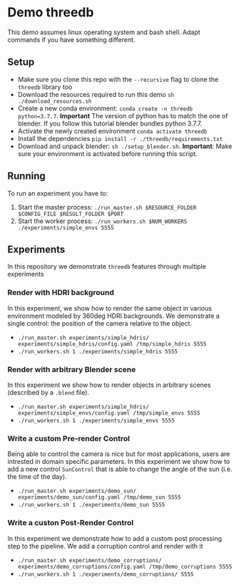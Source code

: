 # Demo threedb

This demo assumes linux operating system and bash shell. Adapt commands if you have something different.

## Setup

- Make sure you clone this repo with the `--recursive` flag to clone the `threedb` library too
- Download the resources required to run this demo `sh ./download_resources.sh`
- Create a new conda environment: `conda create -n threedb python=3.7.7`. **Important** The version of python has to match the one of blender. If you follow this tutorial blender bundles python 3.7.7.
- Activate the newly created environment `conda activate threedb`
- Install the dependencies `pip install -r ./threedb/requirements.txt`
- Download and unpack blender: `sh ./setup_blender.sh`. **Important**: Make sure your environment is activated before running this script.

## Running

To run an experiment you have to:

1. Start the master process: `./run_master.sh $RESOURCE_FOLDER $CONFIG_FILE $RESULT_FOLDER $PORT`
1. Start the worker process: `./run_workers.sh $NUM_WORKERS ./experiments/simple_envs 5555 `

## Experiments

In this repository we demonstrate `threedb` features through multiple experiments

### Render with HDRI background

In this experiment, we show how to render the same object in various environment modeled by 360deg HDRI backgrounds. We demonstrate a single control: the position of the camera relative to the object.

- `./run_master.sh experiments/simple_hdris/ experiments/simple_hdris/config.yaml /tmp/simple_hdris 5555`
- `./run_workers.sh 1 ./experiments/simple_hdris 5555`

### Render with arbitrary Blender scene

In this experiment we show how to render objects in arbitrary scenes (described by a `.blend` file).

- `./run_master.sh experiments/simple_hdris/ experiments/simple_envs/config.yaml /tmp/simple_envs 5555`
- `./run_workers.sh 1 ./experiments/simple_envs 5555`

### Write a custom Pre-render Control

Being able to control the camera is nice but for most applications, users are intrested in domain specific parameters. In this experiment we show how to add a new control `SunControl` that is able to change the angle of the sun (i.e. the time of the day).

- `./run_master.sh experiments/demo_sun/ experiments/demo_sun/config.yaml /tmp/demo_sun 5555`
- `./run_workers.sh 1 ./experiments/demo_sun 5555`


### Write a custon Post-Render Control

In this experiment we demonstrate how to add a custom post processing step to the pipeline. We add a corruption control and render with it

- `./run_master.sh experiments/demo_corruptions/ experiments/demo_corruptions/config.yaml /tmp/demo_corruptions 5555`
- `./run_workers.sh 1 ./experiments/demo_corruptions/ 5555`
